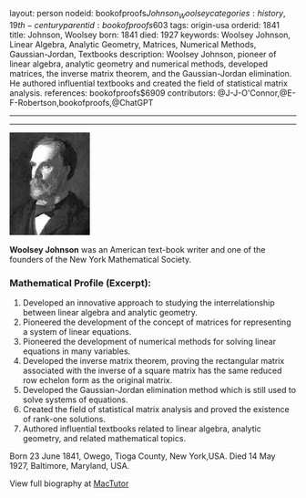 layout: person
nodeid: bookofproofs$Johnson_Woolsey
categories: history,19th-century
parentid: bookofproofs$603
tags: origin-usa
orderid: 1841
title: Johnson, Woolsey
born: 1841
died: 1927
keywords: Woolsey Johnson, Linear Algebra, Analytic Geometry, Matrices, Numerical Methods, Gaussian-Jordan, Textbooks
description: Woolsey Johnson, pioneer of linear algebra, analytic geometry and numerical methods, developed matrices, the inverse matrix theorem, and the Gaussian-Jordan elimination. He authored influential textbooks and created the field of statistical matrix analysis.
references: bookofproofs$6909
contributors: @J-J-O'Connor,@E-F-Robertson,bookofproofs,@ChatGPT

---



---

![Johnson_Woolsey.jpg](https://github.com/bookofproofs/bookofproofs.github.io/blob/main/_sources/_assets/images/portraits/Johnson_Woolsey.jpg?raw=true)

**Woolsey Johnson** was an American text-book writer and one of the founders of the New York Mathematical Society.

### Mathematical Profile (Excerpt):
1. Developed an innovative approach to studying the interrelationship between linear algebra and analytic geometry. 
2. Pioneered the development of the concept of matrices for representing a system of linear equations. 
3. Pioneered the development of numerical methods for solving linear equations in many variables. 
4. Developed the inverse matrix theorem, proving the rectangular matrix associated with the inverse of a square matrix has the same reduced row echelon form as the original matrix.
5. Developed the Gaussian-Jordan elimination method which is still used to solve systems of equations. 
6. Created the field of statistical matrix analysis and proved the existence of rank-one solutions. 
7. Authored influential textbooks related to linear algebra, analytic geometry, and related mathematical topics.

Born 23 June 1841, Owego, Tioga County, New York,USA. Died 14 May 1927, Baltimore, Maryland, USA.

View full biography at [MacTutor](https://mathshistory.st-andrews.ac.uk/Biographies/Johnson_Woolsey/)
